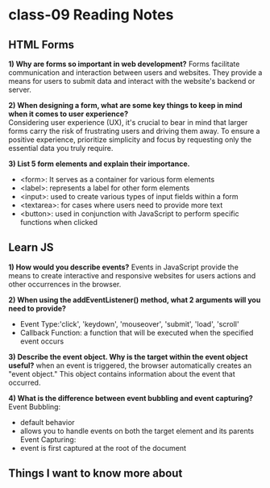 # class-09 Reading Notes

## HTML Forms

**1) Why are forms so important in web development?**
 Forms facilitate communication and interaction between users and websites. They provide a
 means for users to submit data and interact with the website's backend 
or server.

**2) When designing a form, what are some key things to keep in mind when it comes to user experience?**  
Considering user experience (UX), it's crucial to bear in mind that 
larger forms carry the risk of frustrating users and driving them away. 
To ensure a positive experience, prioritize simplicity and focus by 
requesting only the essential data you truly require.

**3) List 5 form elements and explain their importance.**
* \<form>: It serves as a container for various form elements 
* \<label>: represents a label for other form elements
* \<input>: used to create various types of input fields within a form
* \<textarea>: for cases where users need to provide more text
* \<button>:  used in conjunction with JavaScript to perform specific functions when clicked
      
     
## Learn JS

**1) How would you describe events?**
Events in JavaScript provide the means to create interactive and 
responsive websites for users actions and other occurrences in the browser. 

**2) When using the addEventListener() method, what 2 arguments will you need to provide?**
* Event Type:'click', 'keydown', 'mouseover', 'submit', 'load', 'scroll'
* Callback Function: a function that will be executed when the specified event occurs
 
**3) Describe the event object. Why is the target within the event object useful?**
when an event is triggered, the browser automatically creates an "event 
object." This object contains information about the event that occurred.

**4) What is the difference between event bubbling and event capturing?**
Event Bubbling: 
 * default behavior
 * allows you to handle events on both the target element and its parents
Event Capturing:
 * event is first captured at the root of the document
  
## Things I want to know more about
